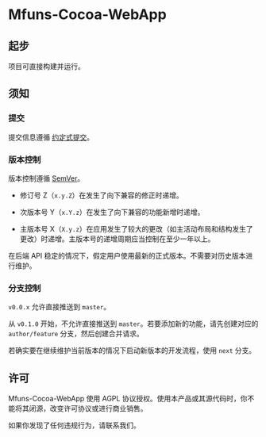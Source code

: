 # Mfuns-Cocoa-WebApp

## 起步

项目可直接构建并运行。

## 须知

### 提交

提交信息遵循 [约定式提交](https://www.conventionalcommits.org/zh-hans/)。

### 版本控制

版本控制遵循 [SemVer](https://semver.org/lang/zh-CN/)。

- 修订号 Z（`x.y.Z`）在发生了向下兼容的修正时递增。

- 次版本号 Y（`x.Y.z`）在发生了向下兼容的功能新增时递增。

- 主版本号 X（`X.y.z`）在应用发生了较大的更改（如主活动布局和结构发生了更改）时递增。主版本号的递增周期应当控制在至少一年以上。

在后端 API 稳定的情况下，假定用户使用最新的正式版本。不需要对历史版本进行维护。

### 分支控制

`v0.0.x` 允许直接推送到 `master`。

从 `v0.1.0` 开始，不允许直接推送到 `master`。若要添加新的功能，请先创建对应的 `author/feature` 分支，然后创建合并请求。

若确实要在继续维护当前版本的情况下启动新版本的开发流程，使用 `next` 分支。

## 许可

Mfuns-Cocoa-WebApp 使用 AGPL 协议授权。使用本产品或其源代码时，你不能将其闭源，改变许可协议或进行商业销售。

如果你发现了任何违规行为，请联系我们。
